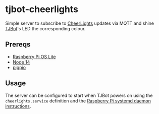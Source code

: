 # tjbot-cheerlights

Simple server to subscribe to [CheerLights](https://cheerlights.com/) updates via MQTT and shine [TJBot](https://ibmtjbot.github.io/)'s LED the corresponding colour.

## Prereqs

- [Raspberry Pi OS Lite](https://www.raspberrypi.com/software/)
- [Node 14](https://github.com/nodesource/distributions)
- [pigpio](https://github.com/fivdi/pigpio)

## Usage

The server can be configured to start when TJBot powers on using the `cheerlights.service` definition and the [Raspberry Pi systemd daemon instructions](https://www.raspberrypi.com/documentation/computers/using_linux.html#the-systemd-daemon).

